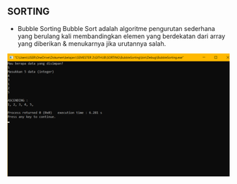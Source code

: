 ## SORTING

- Bubble Sorting
Bubble Sort adalah algoritme pengurutan sederhana yang berulang kali membandingkan elemen yang berdekatan dari array yang diberikan & menukarnya jika urutannya salah.

![img 1](Output/BubbleSorting.png)
